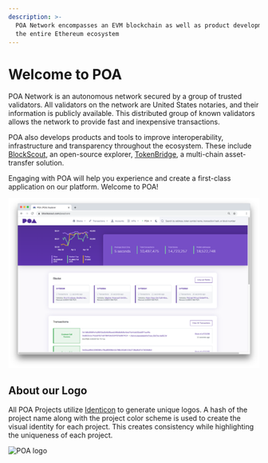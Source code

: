 ```yaml
---
description: >-
  POA Network encompasses an EVM blockchain as well as product development for
  the entire Ethereum ecosystem
---
```


# Welcome to POA

POA Network is an autonomous network secured by a group of trusted validators. All validators on the network are United States notaries, and their information is publicly available.  This distributed group of known validators allows the network to provide fast and inexpensive transactions.

POA also develops products and tools to improve interoperability, infrastructure and transparency throughout the ecosystem. These include [BlockScout](https://docs.blockscout.com/), an open-source explorer, [TokenBridge](https://docs.tokenbridge.net/), a multi-chain asset-transfer solution.

Engaging with POA will help you experience and create a first-class application on our platform. Welcome to POA!

![POA on the BlockScout.com Blockchain Explorer](.gitbook/assets/poa1.png)

## About our Logo

All POA Projects utilize [Identicon](http://identicon.net/) to generate unique logos. A hash of the project name along with the project color scheme is used to create the visual identity for each project. This creates consistency while highlighting the uniqueness of each project.

![POA logo](.gitbook/assets/poa_2.png)





